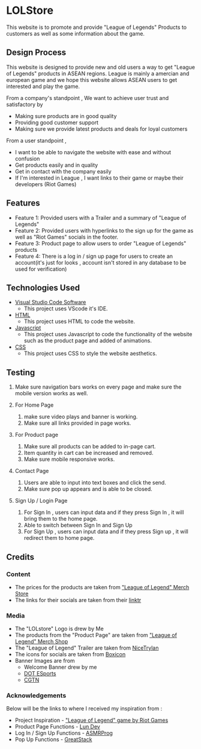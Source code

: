 # LOLStore
This website is to promote and provide "League of Legends" Products to customers as well as some information about the game.
 
## Design Process
This website is designed to provide new and old users a way to get "League of Legends" products in ASEAN regions. League is mainly a amercian and european game and we hope this website allows ASEAN users to get interested and play the game.

From a company's standpoint , We want to achieve user trust and satisfactory by
- Making sure products are in good quality
- Providing good customer support
- Making sure we provide latest products and deals for loyal customers

From a user standpoint , 
- I want to be able to navigate the website with ease and without confusion
- Get products easily and in quality
- Get in contact with the company easily
- If I'm interested in League , I want links to their game or maybe their developers (Riot Games)
 


## Features
- Feature 1: Provided users with a Trailer and a summary of "League of Legends"
- Feature 2: Provided users with hyperlinks to the sign up for the game as well as "Riot Games" socials in the footer.
- Feature 3: Product page to allow users to order "League of Legends" products
- Feature 4: There is a log in / sign up page for users to create an account(it's just for looks , account isn't stored in any database to be used for verification)
 



## Technologies Used
- [Visual Studio Code Software](https://code.visualstudio.com/)
    - This project uses VScode it's IDE.
- [HTML](https://en.wikipedia.org/wiki/HTML)
    - This project uses HTML to code the website.
- [Javascript](https://developer.mozilla.org/en-US/docs/Web/JavaScript#:~:text=JavaScript%20(JS)%20is%20a%20lightweight,Apache%20CouchDB%20and%20Adobe%20Acrobat.)
    - This project uses Javascript to code the functionality of the website such as the product page and added of animations.
- [CSS](https://en.wikipedia.org/wiki/CSS)
    - This project uses CSS to style the website aesthetics.



## Testing

1. Make sure navigation bars works on every page and make sure the mobile version works as well.

2. For Home Page
    1. make sure video plays and banner is working.
    2. Make sure all links provided in page works.

3. For Product page 
    1. Make sure all products can be added to in-page cart.
    2. Item quantity in cart can be increased and removed. 
    3. Make sure mobile responsive works.

4. Contact Page
    1. Users are able to input into text boxes and click the send.
    2. Make sure pop up appears and is able to be closed.

5. Sign Up / Login Page
    1. For Sign In , users can input data and if they press Sign In , it will bring them to the home page.
    2. Able to switch between Sign In and Sign Up
    3. For Sign Up , users can input data and if they press Sign up , it will redirect them to home page.



## Credits


### Content
- The prices for the products are taken from ["League of Legend" Merch Store](https://merch.riotgames.com/en-us/)
- The links for their socials are taken from their [linktr](https://linktr.ee/leagueoflegends)


### Media
- The "LOLstore" Logo is drew by Me 
- The products from the "Product Page" are taken from ["League of Legend" Merch Shop](https://merch.riotgames.com/en-us/)
- The "League of Legend" Trailer are taken from [NiceTrylan](https://www.youtube.com/watch?v=76cG7bcmmqM)
- The icons for socials are taken from [Boxicon](https://boxicons.com/)
- Banner Images are from 
    - Welcome Banner drew by me
    - [DOT ESports](https://dotesports.com/league-of-legends/news/riot-reveals-new-dawnbringer-nightbringer-skins)
    - [CGTN](https://newsaf.cgtn.com/news/2021-11-07/Edward-Gaming-wins-2021-League-of-Legends-World-Championship-14YMbS1xCAE/index.html)

### Acknowledgements
Below will be the links to where I received my inspiration from :
- Project Inspiration - ["League of Legend" game by Riot Games](https://www.leagueoflegends.com/en-sg/)
- Product Page Functions - [Lun Dev](https://www.youtube.com/watch?v=bCTd1eRX7Iw&t=287s&pp=ygUbaHRtbCByZXNwb25zaXZlIGFkZCB0byBjYXJ0)
- Log In / Sign Up Functions - [ASMRProg](https://www.youtube.com/watch?v=PlpM2LJWu-s&t=219s)
- Pop Up Functions - [GreatStack](https://www.youtube.com/watch?v=AF6vGYIyV8M&pp=ygUeaHRtbCBwb3AgdXAgYWZ0ZXIgYnV0dG9uIHByZXNz)